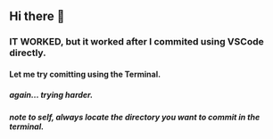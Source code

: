 ## Hi there 👋
### IT WORKED, but it worked after I commited using VSCode directly.
#### Let me try comitting using the Terminal.
##### again... trying harder.
##### note to self, always locate the directory you want to commit in the terminal.
<!--
**silguem/silguem** is a ✨ _special_ ✨ repository because its `README.md` (this file) appears on your GitHub profile.

Here are some ideas to get you started:

- 🔭 I’m currently working on ...
- 🌱 I’m currently learning ...
- 👯 I’m looking to collaborate on ...
- 🤔 I’m looking for help with ...
- 💬 Ask me about ...
- 📫 How to reach me: ...
- 😄 Pronouns: ...
- ⚡ Fun fact: ...
-->
